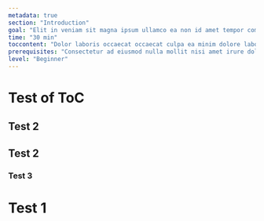 ```yaml
---
metadata: true
section: "Introduction"
goal: "Elit in veniam sit magna ipsum ullamco ea non id amet tempor commodo irure."
time: "30 min"
toccontent: "Dolor laboris occaecat occaecat culpa ea minim dolore laboris minim consectetur esse ad."
prerequisites: "Consectetur ad eiusmod nulla mollit nisi amet irure dolor deserunt id enim esse."
level: "Beginner"
---
```



# Test of ToC 

## Test 2

## Test 2

### Test 3

# Test 1